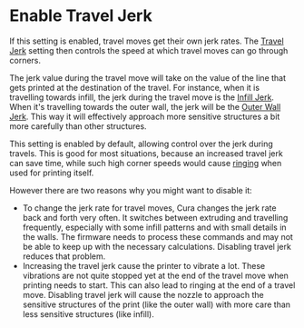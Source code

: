 Enable Travel Jerk
====
If this setting is enabled, travel moves get their own jerk rates. The [Travel Jerk](jerk_travel.md) setting then controls the speed at which travel moves can go through corners.

The jerk value during the travel move will take on the value of the line that gets printed at the destination of the travel. For instance, when it is travelling towards infill, the jerk during the travel move is the [Infill Jerk](jerk_infill.md). When it's travelling towards the outer wall, the jerk will be the [Outer Wall Jerk](jerk_wall_0.md). This way it will effectively approach more sensitive structures a bit more carefully than other structures.

This setting is enabled by default, allowing control over the jerk during travels. This is good for most situations, because an increased travel jerk can save time, while such high corner speeds would cause [ringing](../troubleshooting/ringing.md) when used for printing itself.

However there are two reasons why you might want to disable it:

* To change the jerk rate for travel moves, Cura changes the jerk rate back and forth very often. It switches between extruding and travelling frequently, especially with some infill patterns and with small details in the walls. The firmware needs to process these commands and may not be able to keep up with the necessary calculations. Disabling travel jerk reduces that problem.
* Increasing the travel jerk cause the printer to vibrate a lot. These vibrations are not quite stopped yet at the end of the travel move when printing needs to start. This can also lead to ringing at the end of a travel move. Disabling travel jerk will cause the nozzle to approach the sensitive structures of the print (like the outer wall) with more care than less sensitive structures (like infill).